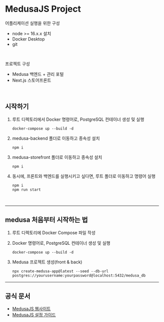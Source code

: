 # MedusaJS Project

어플리케이션 실행을 위한 구성
* node >= 16.x.x 설치
* Docker Desktop
* git

<br>

프로젝트 구성
* Medusa 백엔드 + 관리 포털
* Next.js 스토어프론트

<br>

## 시작하기

1. 루트 디렉토리에서 Docker 명령어로, PostgreSQL 컨테이너 생성 및 실행
    ```
    docker-compose up --build -d
    ```

2. medusa-backend 폴더로 이동하고 종속성 설치
    ```
    npm i
    ```

3. medusa-storefront 폴더로 이동하고 종속성 설치
    ```
    npm i
    ```

4. 동시에, 프론트와 백엔드를 실행시키고 싶다면, 루트 폴더로 이동하고 명령어 실행
    ```
    npm i
    npm run start
    ```
<br>

---
## medusa 처음부터 시작하는 법
1. 루트 디렉토리에 Docker Compose 파일 작성
   
3. Docker 명령어로, PostgreSQL 컨테이너 생성 및 실행
    ```
    docker-compose up --build -d
    ```
4. Medusa 프로젝트 생성(front & back)
    ```
    npx create-medusa-app@latest --seed --db-url postgres://yourusername:yourpassword@localhost:5432/medusa_db
    ```
---
## 공식 문서
* [MedusaJS 웹사이트](https://medusajs.com/)
* [MedusaJS 설정 가이드](https://docs.medusajs.com/create-medusa-app)
